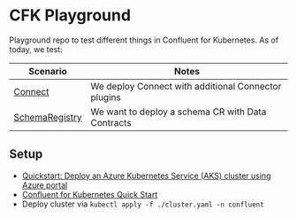 # CFK Playground
Playground repo to test different things in Confluent for Kubernetes. As of today, we test:

| **Scenario**                       | **Notes**                                           |
|------------------------------------|-----------------------------------------------------|
| [Connect](./Connect)               | We deploy Connect with additional Connector plugins |
| [SchemaRegistry](./SchemaRegistry) | We want to deploy a schema CR with Data Contracts   |

## Setup
* [Quickstart: Deploy an Azure Kubernetes Service (AKS) cluster using Azure portal](https://learn.microsoft.com/en-us/azure/aks/learn/quick-kubernetes-deploy-portal?tabs=azure-cli)
* [Confluent for Kubernetes Quick Start](https://docs.confluent.io/operator/current/co-quickstart.html)
* Deploy cluster via `kubectl apply -f ./cluster.yaml -n confluent`
